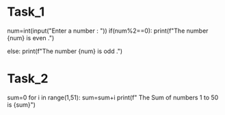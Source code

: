 

# Task_1

num=int(input("Enter a number : "))
if(num%2==0):
    print(f"The number {num} is even .")
    
else:
    print(f"The number {num} is odd .")
    
# Task_2

sum=0
for i in range(1,51):
    sum=sum+i
print(f" The Sum of numbers 1 to 50 is {sum}")
